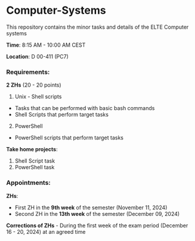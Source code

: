 # Computer-Systems
This repository contains the minor tasks and details of the ELTE Computer systems

**Time**: 8:15 AM - 10:00 AM CEST

**Location**: D 00-411 (PC7)

### Requirements: 

  **2 ZHs** (20 - 20 points)
  1. Unix - Shell scripts
  - Tasks that can be performed with basic bash commands
  - Shell Scripts that perform target tasks
  
  2. PowerShell
  - PowerShell scripts that perform target tasks
  
  **Take home projects**:
  1. Shell Script task
  2. PowerShell task

### Appointments:
**ZHs**:
- First ZH in the **9th week** of the semester (November 11, 2024)
- Second ZH in the **13th week** of the semester (December 09, 2024)

**Corrections of ZHs** - During the first week of the exam period (December 16 - 20, 2024) at an agreed time

